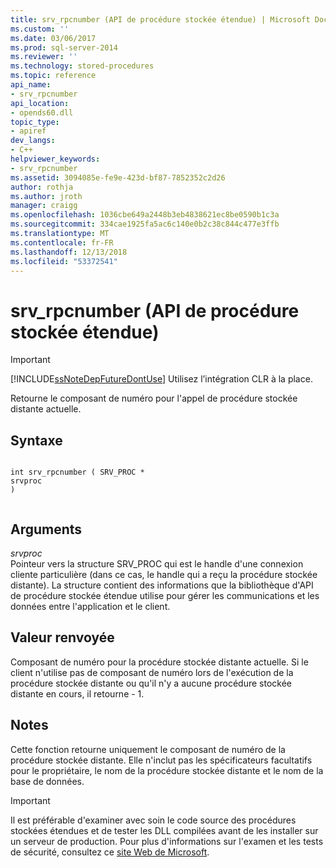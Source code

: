 ```yaml
---
title: srv_rpcnumber (API de procédure stockée étendue) | Microsoft Docs
ms.custom: ''
ms.date: 03/06/2017
ms.prod: sql-server-2014
ms.reviewer: ''
ms.technology: stored-procedures
ms.topic: reference
api_name:
- srv_rpcnumber
api_location:
- opends60.dll
topic_type:
- apiref
dev_langs:
- C++
helpviewer_keywords:
- srv_rpcnumber
ms.assetid: 3094085e-fe9e-423d-bf87-7852352c2d26
author: rothja
ms.author: jroth
manager: craigg
ms.openlocfilehash: 1036cbe649a2448b3eb4838621ec8be0590b1c3a
ms.sourcegitcommit: 334cae1925fa5ac6c140e0b2c38c844c477e3ffb
ms.translationtype: MT
ms.contentlocale: fr-FR
ms.lasthandoff: 12/13/2018
ms.locfileid: "53372541"
---
```

# <a name="srvrpcnumber-extended-stored-procedure-api"></a>srv_rpcnumber (API de procédure stockée étendue)
    
> [!IMPORTANT]  
>  [!INCLUDE[ssNoteDepFutureDontUse](../../includes/ssnotedepfuturedontuse-md.md)] Utilisez l’intégration CLR à la place.  
  
 Retourne le composant de numéro pour l'appel de procédure stockée distante actuelle.  
  
## <a name="syntax"></a>Syntaxe  
  
```  
  
int srv_rpcnumber ( SRV_PROC *  
srvproc   
)  
  
```  
  
## <a name="arguments"></a>Arguments  
 *srvproc*  
 Pointeur vers la structure SRV_PROC qui est le handle d'une connexion cliente particulière (dans ce cas, le handle qui a reçu la procédure stockée distante). La structure contient des informations que la bibliothèque d'API de procédure stockée étendue utilise pour gérer les communications et les données entre l'application et le client.  
  
## <a name="returns"></a>Valeur renvoyée  
 Composant de numéro pour la procédure stockée distante actuelle. Si le client n'utilise pas de composant de numéro lors de l'exécution de la procédure stockée distante ou qu'il n'y a aucune procédure stockée distante en cours, il retourne - 1.  
  
## <a name="remarks"></a>Notes  
 Cette fonction retourne uniquement le composant de numéro de la procédure stockée distante. Elle n'inclut pas les spécificateurs facultatifs pour le propriétaire, le nom de la procédure stockée distante et le nom de la base de données.  
  
> [!IMPORTANT]  
>  Il est préférable d'examiner avec soin le code source des procédures stockées étendues et de tester les DLL compilées avant de les installer sur un serveur de production. Pour plus d'informations sur l'examen et les tests de sécurité, consultez ce [site Web de Microsoft](https://go.microsoft.com/fwlink/?LinkID=54761&amp;clcid=0x409https://msdn.microsoft.com/security/).  
  
  
